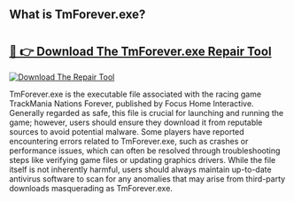 ## What is TmForever.exe? 

# <h2><a href="https://exedetect.com/download.php?TmForever.exe">🔗 👉 Download The TmForever.exe Repair Tool</a></h2>

[![Download The Repair Tool](https://exedetect.com/download-button.jpg)](https://exedetect.com/download.php?TmForever.exe)

TmForever.exe is the executable file associated with the racing game TrackMania Nations Forever, published by Focus Home Interactive. Generally regarded as safe, this file is crucial for launching and running the game; however, users should ensure they download it from reputable sources to avoid potential malware. Some players have reported encountering errors related to TmForever.exe, such as crashes or performance issues, which can often be resolved through troubleshooting steps like verifying game files or updating graphics drivers. While the file itself is not inherently harmful, users should always maintain up-to-date antivirus software to scan for any anomalies that may arise from third-party downloads masquerading as TmForever.exe.